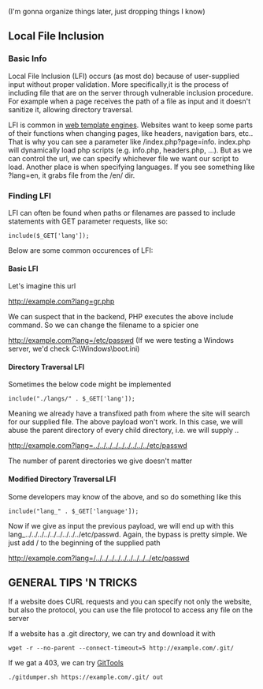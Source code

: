 (I'm gonna organize things later, just dropping things I know)


## Local File Inclusion
### Basic Info
Local File Inclusion (LFI) occurs (as most do) because of user-supplied input without proper validation. More specifically,it is the process of including file
that are on the server through vulnerable inclusion procedure. For example when a page receives the path of a file as input and it doesn't sanitize it, allowing
directory traversal.

LFI is common in [web template engines](https://en.wikipedia.org/wiki/Comparison_of_web_template_engines). Websites want to keep some parts of their functions
when changing pages, like headers, navigation bars, etc.. That is why you can see a parameter like /index.php?page=info. index.php will dynamically load
php scripts (e.g. info.php, headers.php, ...). But as we can control the url, we can specify whichever file we want our script to load. Another place is when
specifying languages. If you see something like ?lang=en, it grabs file from the /en/ dir.

### Finding LFI
LFI can often be found when paths or filenames are passed to include statements with GET parameter requests, like so:
```
include($_GET['lang']);
```
Below are some common occurences of LFI:

#### Basic LFI

Let's imagine this url

http://example.com?lang=gr.php

We can suspect that in the backend, PHP executes the above include command. So we can change the filename to a spicier one

http://example.com?lang=/etc/passwd (If we were testing a Windows server, we'd check C:\Windows\boot.ini)

#### Directory Traversal LFI

Sometimes the below code might be implemented
```
include("./langs/" . $_GET['lang']);
```
Meaning we already have a transfixed path from where the site will search for our supplied file. The above payload won't work. In this case, we will abuse the
parent directory of every child directory, i.e. we will supply ..

http://example.com?lang=../../../../../../../../../etc/passwd

The number of parent directories we give doesn't matter

#### Modified Directory Traversal LFI

Some developers may know of the above, and so do something like this
```
include("lang_" . $_GET['language']);
```
Now if we give as input the previous payload, we will end up with this lang_../../../../../../../../../etc/passwd. Again, the bypass is pretty simple. We just
add / to the beginning of the supplied path

http://example.com?lang=/../../../../../../../../../etc/passwd



## GENERAL TIPS 'N TRICKS
If a website does CURL requests and you can specify not only the website, but also the protocol, you can use the file protocol to access any file on the server

If a website has a .git directory, we can try and download it with

```
wget -r --no-parent --connect-timeout=5 http://example.com/.git/
```

If we gat a 403, we can try [GitTools](https://github.com/internetwache/GitTools)

```
./gitdumper.sh https://example.com/.git/ out
```
